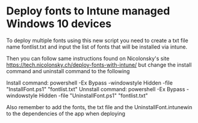 # Deploy fonts to Intune managed Windows 10 devices

To deploy multiple fonts using this new script you need to create a txt file name fontlist.txt and input the list of fonts that will be installed via intune.

Then you can follow same instructions found on Nicolonsky's site https://tech.nicolonsky.ch/deploy-fonts-with-intune/ but change the install command and uninstall command to the following

Install command: powershell -Ex Bypass -windowstyle Hidden -file "InstallFont.ps1" "fontlist.txt"
Unnstall command: powershell -Ex Bypass -windowstyle Hidden -file "UninstallFont.ps1" "fontlist.txt"

Also remember to add the fonts, the txt file and the UninstallFont.intunewin to the dependencies of the app when deploying
